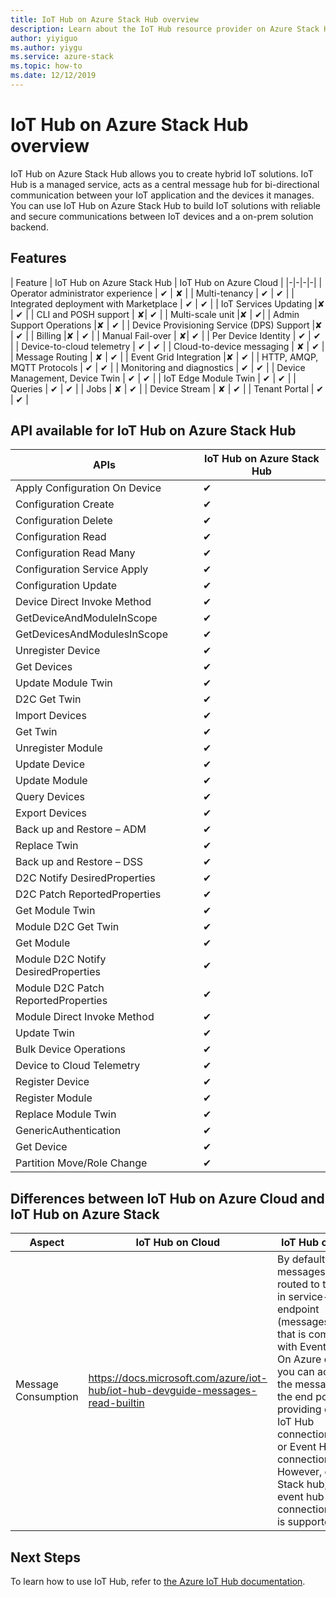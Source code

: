 ```yaml
---
title: IoT Hub on Azure Stack Hub overview
description: Learn about the IoT Hub resource provider on Azure Stack Hub.
author: yiyiguo 
ms.author: yiygu 
ms.service: azure-stack
ms.topic: how-to
ms.date: 12/12/2019 
---
```


# IoT Hub on Azure Stack Hub overview

IoT Hub on Azure Stack Hub allows you to create hybrid IoT solutions. IoT Hub is a managed service, acts as a central message hub for bi-directional communication between your IoT application and the devices it manages. You can use IoT Hub on Azure Stack Hub to build IoT solutions with reliable and secure communications between IoT devices and a on-prem solution backend.

## Features
| Feature | IoT Hub on Azure Stack Hub | IoT Hub on Azure Cloud |
|-|-|-|-|
| Operator administrator experience | ✔ | ✘ |
| Multi-tenancy | ✔ | ✔ |
| Integrated deployment with Marketplace | ✔ | ✔ |
| IoT Services Updating |✘ | ✔ |
| CLI and POSH support  | ✘| ✔ |
| Multi-scale unit |✘ | ✔|
| Admin Support Operations |✘ | ✔ |
| Device Provisioning Service (DPS) Support |✘ | ✔ |
| Billing |✘ | ✔ |
| Manual Fail-over | ✘| ✔ |
| Per Device Identity | ✔ | ✔ |
| Device-to-cloud telemetry | ✔ | ✔ |
| Cloud-to-device messaging | ✘ | ✔ |
| Message Routing | ✘ | ✔ |
| Event Grid Integration |✘ | ✔ |
| HTTP, AMQP, MQTT Protocols  | ✔ | ✔ |
| Monitoring and diagnostics  | ✔ | ✔ |
| Device Management, Device Twin | ✔ | ✔ |
| IoT Edge Module Twin | ✔ | ✔ |
| Queries | ✔ | ✔ |
| Jobs | ✘ | ✔ |
| Device Stream | ✘ | ✔ |
| Tenant Portal | ✔ | ✔ |


## API available for IoT Hub on Azure Stack Hub

|APIs|IoT Hub on Azure Stack Hub|
|-|-|
|Apply Configuration On Device| ✔ |
| Configuration Create | ✔ |
| Configuration Delete | ✔ |
| Configuration Read | ✔ |
|Configuration Read Many| ✔ |
|Configuration Service Apply|  ✔ |
|Configuration Update|  ✔ |
|Device Direct Invoke Method|  ✔ |
|GetDeviceAndModuleInScope|  ✔ |
|GetDevicesAndModulesInScope| ✔ |
|Unregister Device| ✔ |
|Get Devices| ✔ |
|Update Module Twin| ✔ |
|D2C Get Twin| ✔ |
|Import Devices| ✔ |
|Get Twin| ✔ |
|Unregister Module| ✔ |
|Update Device| ✔ |
|Update Module| ✔ |
|Query Devices| ✔ |
|Export Devices| ✔ |
|Back up and Restore – ADM| ✔ |
|Replace Twin| ✔ |
|Back up and Restore – DSS| ✔ |
|D2C Notify DesiredProperties| ✔ |
|D2C Patch ReportedProperties| ✔ |
|Get Module Twin| ✔ |
|Module D2C Get Twin| ✔ |
|Get Module| ✔ |
|Module D2C Notify DesiredProperties| ✔ |
|Module D2C Patch ReportedProperties| ✔ |
|Module Direct Invoke Method| ✔ |
|Update Twin| ✔ |
|Bulk Device Operations| ✔ |
|Device to Cloud Telemetry| ✔ |
|Register Device| ✔ |
|Register Module| ✔ |
|Replace Module Twin| ✔ |
|GenericAuthentication| ✔ |
|Get Device| ✔ |
|Partition Move/Role Change| ✔ |

## Differences between IoT Hub on Azure Cloud and IoT Hub on Azure Stack

| Aspect | IoT Hub on Cloud | IoT Hub on Stack |
|-|-|-|
| Message Consumption | https://docs.microsoft.com/azure/iot-hub/iot-hub-devguide-messages-read-builtin |By default, messages are routed to the built-in service-facing endpoint (messages/events) that is compatible with Event Hubs. On Azure cloud, you can access the messages from the end point by providing either IoT Hub connection string or Event Hub connection string. However, on Azure Stack hub, only event hub connection string is supported. |

## Next Steps

To learn how to use IoT Hub, refer to [the Azure IoT Hub documentation](/azure/iot-hub/).

